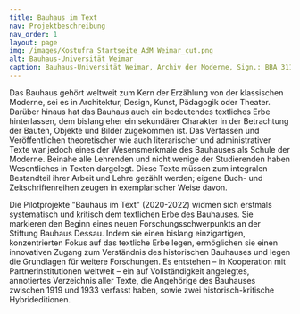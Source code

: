 ```yaml
---
title: Bauhaus im Text
nav: Projektbeschreibung
nav_order: 1
layout: page
img: /images/Kostufra_Startseite_AdM Weimar_cut.png
alt: Bauhaus-Universität Weimar
caption: Bauhaus-Universität Weimar, Archiv der Moderne, Sign.: BBA 311, Fotografin unbekannt
---
```


Das Bauhaus gehört weltweit zum Kern der Erzählung von der klassischen Moderne, 
sei es in Architektur, Design, Kunst, Pädagogik oder Theater. Darüber hinaus hat das 
Bauhaus auch ein bedeutendes textliches Erbe hinterlassen, dem bislang eher ein 
sekundärer Charakter in der Betrachtung der Bauten, Objekte und Bilder zugekommen ist. 
Das Verfassen und Veröffentlichen theoretischer wie auch literarischer und 
administrativer Texte war jedoch eines der Wesensmerkmale des Bauhauses als Schule
der Moderne. Beinahe alle Lehrenden und nicht wenige der Studierenden haben 
Wesentliches in Texten dargelegt. Diese Texte müssen zum integralen Bestandteil ihrer 
Arbeit und Lehre gezählt werden; eigene Buch- und Zeitschriftenreihen zeugen in 
exemplarischer Weise davon.

Die Pilotprojekte "Bauhaus im Text" (2020-2022) widmen sich erstmals systematisch 
und kritisch dem textlichen Erbe des Bauhauses. Sie markieren den Beginn eines 
neuen Forschungsschwerpunkts an der Stiftung Bauhaus Dessau. Indem sie einen bislang 
einzigartigen, konzentrierten Fokus auf das textliche Erbe legen, ermöglichen sie 
einen innovativen Zugang zum Verständnis des historischen Bauhauses und legen die 
Grundlagen für weitere Forschungen. Es entstehen – in Kooperation mit 
Partnerinstitutionen weltweit – ein auf Vollständigkeit angelegtes, annotiertes 
Verzeichnis aller Texte, die Angehörige des Bauhauses zwischen 1919 und 1933 verfasst 
haben, sowie zwei historisch-kritische Hybrideditionen.
